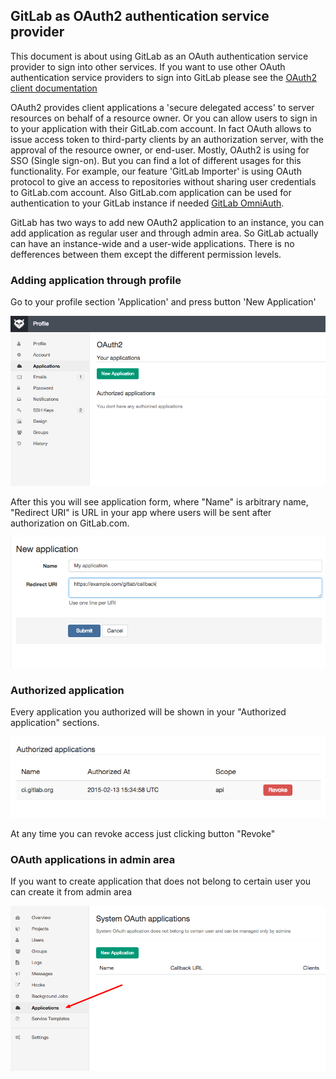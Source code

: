 ## GitLab as OAuth2 authentication service provider

This document is about using GitLab as an OAuth authentication service provider to sign into other services.
If you want to use other OAuth authentication service providers to sign into GitLab please see the [OAuth2 client documentation](../api/oauth2.md)

OAuth2 provides client applications a 'secure delegated access' to server resources on behalf of a resource owner. Or you can allow users to sign in to your application with their GitLab.com account.
In fact OAuth allows to issue access token to third-party clients by an authorization server, 
with the approval of the resource owner, or end-user. 
Mostly, OAuth2 is using for SSO (Single sign-on). But you can find a lot of different usages for this functionality. 
For example, our feature 'GitLab Importer' is using OAuth protocol to give an access to repositories without sharing user credentials to GitLab.com account. 
Also GitLab.com application can be used for authentication to your GitLab instance if needed [GitLab OmniAuth](gitlab.md).

GitLab has two ways to add new OAuth2 application to an instance, you can add application as regular user and through admin area. So GitLab actually can have an instance-wide and a user-wide applications. There is no defferences between them except the different permission levels.

### Adding application through profile
Go to your profile section 'Application' and press button 'New Application'

![applications](oauth_provider/user_wide_applications.png)

After this you will see application form, where "Name" is arbitrary name, "Redirect URI" is URL in your app where users will be sent after authorization on GitLab.com.

![application_form](oauth_provider/application_form.png)

### Authorized application
Every application you authorized will be shown in your "Authorized application" sections.

![authorized_application](oauth_provider/authorized_application.png)

At any time you can revoke access just clicking button "Revoke"

### OAuth applications in admin area

If you want to create application that does not belong to certain user you can create it from admin area 

![admin_application](oauth_provider/admin_application.png)